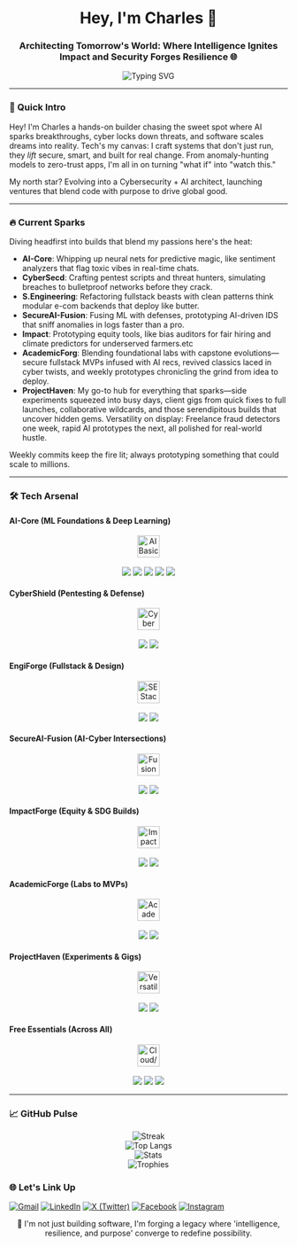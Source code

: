 <h1 align="center">Hey, I'm Charles 👋</h1>
<h3 align="center">Architecting Tomorrow's World: Where Intelligence Ignites Impact and Security Forges Resilience 🌐</h3>

<p align="center">
  <img src="https://readme-typing-svg.demolab.com?font=Fira+Code&pause=1000&color=00FEEF&width=1000&center=true&lines=Cybersecurity+%F0%9F%94%91+%7C+AI+%F0%9F%A7%A0+%7C+SoftwareEngineering+%F0%9F%92%BB;Impactful+Innovation+%7C+Global+Tech+Visionary;Relentless+Learner+%7C+Future+Architect+%F0%9F%92%BC" alt="Typing SVG"/>
</p>

---

### 👋 Quick Intro
Hey! I'm Charles a hands-on builder chasing the sweet spot where AI sparks breakthroughs, cyber locks down threats, and software scales dreams into reality. Tech's my canvas: I craft systems that don't just run, they *lift* secure, smart, and built for real change. From anomaly-hunting models to zero-trust apps, I'm all in on turning "what if" into "watch this."

My north star? Evolving into a Cybersecurity + AI architect, launching ventures that blend code with purpose to drive global good.

---

### 🔥 Current Sparks
Diving headfirst into builds that blend my passions here's the heat:

- **AI-Core**: Whipping up neural nets for predictive magic, like sentiment analyzers that flag toxic vibes in real-time chats.
- **CyberSecd**: Crafting pentest scripts and threat hunters, simulating breaches to bulletproof networks before they crack.
- **S.Engineering**: Refactoring fullstack beasts with clean patterns think modular e-com backends that deploy like butter.
- **SecureAI-Fusion**: Fusing ML with defenses, prototyping AI-driven IDS that sniff anomalies in logs faster than a pro.
- **Impact**: Prototyping equity tools, like bias auditors for fair hiring and climate predictors for underserved farmers.etc
- **AcademicForg**: Blending foundational labs with capstone evolutions—secure fullstack MVPs infused with AI recs, revived classics laced in cyber twists, and weekly prototypes chronicling the grind from idea to deploy.
- **ProjectHaven**: My go-to hub for everything that sparks—side experiments squeezed into busy days, client gigs from quick fixes to full launches, collaborative wildcards, and those serendipitous builds that uncover hidden gems. Versatility on display: Freelance fraud detectors one week, rapid AI prototypes the next, all polished for real-world hustle.

Weekly commits keep the fire lit; always prototyping something that could scale to millions.

---
### 🛠 Tech Arsenal
#### AI-Core (ML Foundations & Deep Learning)
<p align="center">
  <img src="https://skillicons.dev/icons?i=python,jupyter,numpy,pandas,scikit-learn,matplotlib" alt="AI Basics" height="40" />
  <br><br>
  <img src="https://img.shields.io/badge/PyTorch-EE4C2C?style=for-the-badge&logo=pytorch&logoColor=white" /> 
  <img src="https://img.shields.io/badge/TensorFlow-FF6F00?style=for-the-badge&logo=tensorflow&logoColor=white" /> 
  <img src="https://img.shields.io/badge/Keras-D00000?style=for-the-badge&logo=keras&logoColor=white" /> 
  <img src="https://img.shields.io/badge/HuggingFace-FCC624?style=for-the-badge&logo=huggingface&logoColor=black" /> 
  <img src="https://img.shields.io/badge/OpenCV-5C3EE8?style=for-the-badge&logo=opencv&logoColor=white" />
</p>

#### CyberShield (Pentesting & Defense)
<p align="center">
  <img src="https://skillicons.dev/icons?i=linux,bash,kali,metasploit,wireshark,nmap,virtualbox,vmware" alt="Cyber Tools" height="40" />
  <br><br>
  <img src="https://img.shields.io/badge/Burp%20Suite-ff6600?style=for-the-badge&logo=burpsuite&logoColor=white" /> 
  <img src="https://img.shields.io/badge/OWASP%20ZAP-800080?style=for-the-badge&logo=owasp&logoColor=white" />
</p>

#### EngiForge (Fullstack & Design)
<p align="center">
  <img src="https://skillicons.dev/icons?i=js,react,nextjs,nodejs,express,html,css,tailwind,docker,git,github" alt="SE Stack" height="40" />
  <br><br>
  <img src="https://img.shields.io/badge/Flask-000000?style=for-the-badge&logo=flask&logoColor=white" /> 
  <img src="https://img.shields.io/badge/Django-092E20?style=for-the-badge&logo=django&logoColor=white" />
</p>

#### SecureAI-Fusion (AI-Cyber Intersections)
<p align="center">
  <img src="https://skillicons.dev/icons?i=python,scikit-learn,pandas,linux,docker" alt="Fusion Tools" height="40" />
  <br><br>
  <img src="https://img.shields.io/badge/ELK%20Stack-005571?style=for-the-badge&logo=elasticsearch&logoColor=white" /> 
  <img src="https://img.shields.io/badge/PyTorch-EE4C2C?style=for-the-badge&logo=pytorch&logoColor=white" />
</p>

#### ImpactForge (Equity & SDG Builds)
<p align="center">
  <img src="https://skillicons.dev/icons?i=python,jupyter,pandas,scikit-learn,react,vercel" alt="Impact Stack" height="40" />
  <br><br>
  <img src="https://img.shields.io/badge/Streamlit-FE4C59?style=for-the-badge&logo=streamlit&logoColor=white" /> 
  <img src="https://img.shields.io/badge/HuggingFace-FCC624?style=for-the-badge&logo=huggingface&logoColor=black" />
</p>

#### AcademicForge (Labs to MVPs)
<p align="center">
  <img src="https://skillicons.dev/icons?i=cpp,java,postgres,mysql,graphql,firebase" alt="Academic Tools" height="40" />
  <br><br>
  <img src="https://img.shields.io/badge/VSCode-007ACC?style=for-the-badge&logo=vs-code&logoColor=white" /> 
  <img src="https://img.shields.io/badge/Jupyter-F37626?style=for-the-badge&logo=jupyter&logoColor=white" />
</p>

#### ProjectHaven (Experiments & Gigs)
<p align="center">
  <img src="https://skillicons.dev/icons?i=ts,nodejs,supabase,postman,circleci" alt="Versatile Stack" height="40" />
  <br><br>
  <img src="https://img.shields.io/badge/Netlify-00C7B7?style=for-the-badge&logo=netlify&logoColor=white" /> 
  <img src="https://img.shields.io/badge/Heroku-430098?style=for-the-badge&logo=heroku&logoColor=white" />
</p>

#### Free Essentials (Across All)
<p align="center">
  <img src="https://skillicons.dev/icons?i=aws,gcp,azure,vercel,netlify,heroku,githubactions" alt="Cloud/DevOps" height="40" />
  <br><br>
  <img src="https://img.shields.io/badge/Google%20Colab-FEE71C?style=for-the-badge&logo=googlecolab&logoColor=000" /> 
  <img src="https://img.shields.io/badge/Kaggle-20BEFF?style=for-the-badge&logo=kaggle&logoColor=white" /> 
  <img src="https://img.shields.io/badge/Venv-0C4B33?style=for-the-badge&logo=python&logoColor=white" />
</p>

---

### 📈 GitHub Pulse
<p align="center"> 
  <img src="https://github-readme-streak-stats.herokuapp.com/?user=CharlesKariuki-001&theme=tokyonight" alt="Streak" /> 
  <br /> 
  <img src="https://github-readme-stats.vercel.app/api/top-langs/?username=CharlesKariuki-001&layout=compact&theme=tokyonight" alt="Top Langs" /> 
  <br /> 
  <img src="https://github-readme-stats.vercel.app/api?username=CharlesKariuki-001&show_icons=true&theme=tokyonight" alt="Stats" />
  <br />
  <img src="https://github-profile-trophy.vercel.app/?username=CharlesKariuki-001&theme=tokyonight&no-frame=false&no-bg=true&margin-w=4" alt="Trophies" />
</p>

### 🌐 Let's Link Up
<p align="left"> 
  <a href="mailto:yourname@gmail.com"><img src="https://img.shields.io/badge/Gmail-D14836?style=for-the-badge&logo=gmail&logoColor=white" alt="Gmail" /></a> 
  <a href="https://linkedin.com/in/yourprofile" target="_blank"><img src="https://img.shields.io/badge/LinkedIn-0077B5?style=for-the-badge&logo=linkedin&logoColor=white" alt="LinkedIn" /></a> 
  <a href="https://x.com/Charl3s63356" target="_blank"><img src="https://img.shields.io/badge/X-000000?style=for-the-badge&logo=twitter&logoColor=white" alt="X (Twitter)" /></a> 
  <a href="https://facebook.com/yourprofile" target="_blank"><img src="https://img.shields.io/badge/Facebook-1877F2?style=for-the-badge&logo=facebook&logoColor=white" alt="Facebook" /></a> 
  <a href="https://www.instagram.com/charl3s._______/" target="_blank"><img src="https://img.shields.io/badge/Instagram-E4405F?style=for-the-badge&logo=instagram&logoColor=white" alt="Instagram" /></a> 
</p>

<p align="center"> 
  💭 I'm not just building software, I'm forging a legacy where 'intelligence, resilience, and purpose' converge to redefine possibility.
</p>
